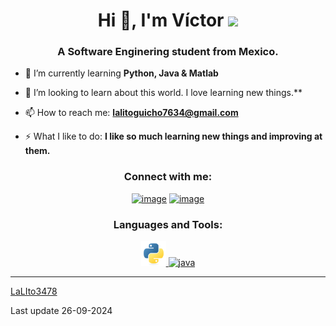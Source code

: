 <h1 align="center">Hi 👋, I'm Víctor <img height="40" src="https://emoji.gg/assets/emoji/7333-parrotdance.gif"></h1>
<h3 align="center">A Software Enginering student from Mexico.</h3>

- 🌱 I’m currently learning **Python, Java & Matlab**

- 👯 I’m looking to learn about this world. I love learning new things.**

- 📫 How to reach me: **lalitoguicho7634@gmail.com**

- ⚡ What I like to do: **I like so much learning new things and improving at them.**

<h3 align="center">Connect with me:</h3>
<div align="center">

[![image](https://img.shields.io/badge/Instagram-E4405F?style=for-the-badge&logo=instagram&logoColor=white)](https://www.instagram.com/_victor_cordoba_/)
[![image](https://img.shields.io/badge/Gmail-D14836?style=for-the-badge&logo=gmail&logoColor=white)](mailto:lalitoguicho7634@gmail.com)
  
</div>

<h3 align="center">Languages and Tools:</h3>

<p align="center">  
  </a> 
  <a href="https://www.python.org" target="_blank"> 
    <img src="https://raw.githubusercontent.com/devicons/devicon/master/icons/python/python-original.svg" alt="python" width="40" height="40"/> 
  </a> 
  <a href="https://www.java.com/es/" target="_blank"> 
    <img src="https://img.shields.io/badge/Java-ED8B00?style=for-the-badge&logo=openjdk&logoColor=white" alt="java" width="40" height="40"/>
  </a>
</p>

------

[LaLIto3478](https://github.com/LaLIto3478)

Last update 26-09-2024
